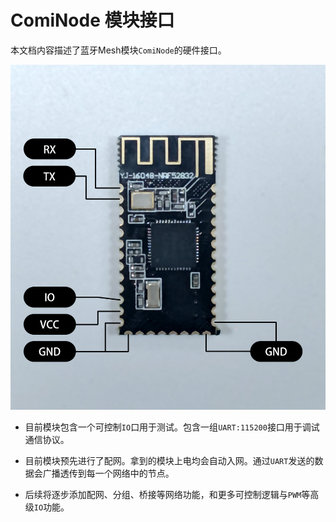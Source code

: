 # ComiNode 模块接口

本文档内容描述了蓝牙Mesh模块`ComiNode`的硬件接口。

![](./module.jpg)

- 目前模块包含一个可控制`IO`口用于测试。包含一组`UART:115200`接口用于调试通信协议。

- 目前模块预先进行了配网。拿到的模块上电均会自动入网。通过`UART`发送的数据会广播透传到每一个网络中的节点。

- 后续将逐步添加配网、分组、桥接等网络功能，和更多可控制逻辑与`PWM`等高级`IO`功能。
